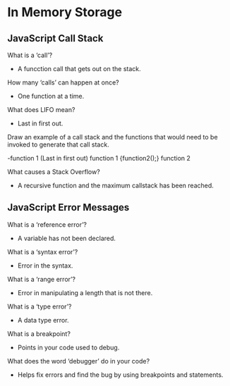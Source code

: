# In Memory Storage

## JavaScript Call Stack

What is a ‘call’?

- A funcction call that gets out on the stack.

How many ‘calls’ can happen at once?

- One function at a time.

What does LIFO mean?

- Last in first out.

Draw an example of a call stack and the functions that would need to be invoked to generate that call stack.

-function 1 (Last in first out) function 1 {function2();}
 function 2

What causes a Stack Overflow?

- A recursive function and the maximum callstack has been reached.

## JavaScript Error Messages

What is a ‘reference error’?

- A variable has not been declared.

What is a ‘syntax error’?

- Error in the syntax.

What is a ‘range error’?

- Error in manipulating a length that is not there.

What is a ‘type error’?

- A data type error.

What is a breakpoint?

- Points in your code used to debug.

What does the word ‘debugger’ do in your code?

- Helps fix errors and find the bug by using breakpoints and statements.
